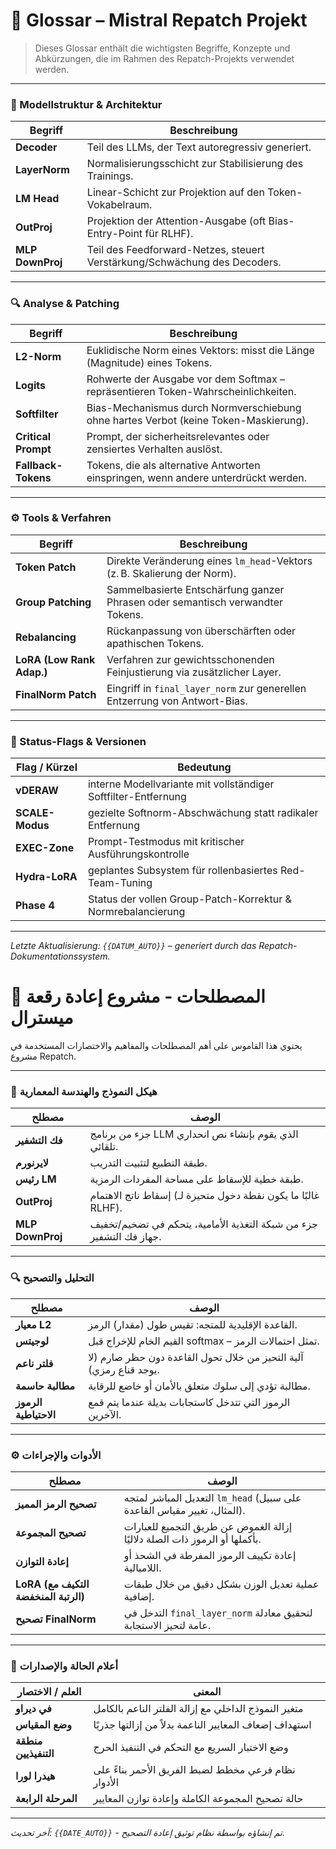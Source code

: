 # 📘 Glossar – Mistral Repatch Projekt

> Dieses Glossar enthält die wichtigsten Begriffe, Konzepte und Abkürzungen, die im Rahmen des Repatch-Projekts verwendet werden.

---

### 🧠 Modellstruktur & Architektur

| Begriff               | Beschreibung                                                                 |
|-----------------------|-------------------------------------------------------------------------------|
| **Decoder**           | Teil des LLMs, der Text autoregressiv generiert.                             |
| **LayerNorm**         | Normalisierungsschicht zur Stabilisierung des Trainings.                     |
| **LM Head**           | Linear-Schicht zur Projektion auf den Token-Vokabelraum.                     |
| **OutProj**           | Projektion der Attention-Ausgabe (oft Bias-Entry-Point für RLHF).            |
| **MLP DownProj**      | Teil des Feedforward-Netzes, steuert Verstärkung/Schwächung des Decoders.    |

---

### 🔍 Analyse & Patching

| Begriff               | Beschreibung                                                                 |
|-----------------------|-------------------------------------------------------------------------------|
| **L2-Norm**           | Euklidische Norm eines Vektors: misst die Länge (Magnitude) eines Tokens.    |
| **Logits**            | Rohwerte der Ausgabe vor dem Softmax – repräsentieren Token-Wahrscheinlichkeiten. |
| **Softfilter**        | Bias-Mechanismus durch Normverschiebung ohne hartes Verbot (keine Token-Maskierung). |
| **Critical Prompt**   | Prompt, der sicherheitsrelevantes oder zensiertes Verhalten auslöst.         |
| **Fallback-Tokens**   | Tokens, die als alternative Antworten einspringen, wenn andere unterdrückt werden. |

---

### ⚙️ Tools & Verfahren

| Begriff               | Beschreibung                                                                 |
|-----------------------|-------------------------------------------------------------------------------|
| **Token Patch**       | Direkte Veränderung eines `lm_head`-Vektors (z. B. Skalierung der Norm).     |
| **Group Patching**    | Sammelbasierte Entschärfung ganzer Phrasen oder semantisch verwandter Tokens.|
| **Rebalancing**       | Rückanpassung von überschärften oder apathischen Tokens.                     |
| **LoRA (Low Rank Adap.)** | Verfahren zur gewichtsschonenden Feinjustierung via zusätzlicher Layer.     |
| **FinalNorm Patch**   | Eingriff in `final_layer_norm` zur generellen Entzerrung von Antwort-Bias.   |

---

### 🧪 Status-Flags & Versionen

| Flag / Kürzel         | Bedeutung                                                                    |
|------------------------|------------------------------------------------------------------------------|
| **vDERAW**             | interne Modellvariante mit vollständiger Softfilter-Entfernung               |
| **SCALE-Modus**        | gezielte Softnorm-Abschwächung statt radikaler Entfernung                    |
| **EXEC-Zone**          | Prompt-Testmodus mit kritischer Ausführungskontrolle                        |
| **Hydra-LoRA**         | geplantes Subsystem für rollenbasiertes Red-Team-Tuning                     |
| **Phase 4**            | Status der vollen Group-Patch-Korrektur & Normrebalancierung                |

---

*Letzte Aktualisierung: `{{DATUM_AUTO}}` – generiert durch das Repatch-Dokumentationssystem.*


# 📘 المصطلحات - مشروع إعادة رقعة ميسترال

يحتوي هذا القاموس على أهم المصطلحات والمفاهيم والاختصارات المستخدمة في مشروع Repatch.

---

### 🧠 هيكل النموذج والهندسة المعمارية

| مصطلح | الوصف |
|-----------------------|------------------------------------------------------------------------------------------------|
| **فك التشفير** | جزء من برنامج LLM الذي يقوم بإنشاء نص انحداري تلقائي. |
| **لايرنورم** | طبقة التطبيع لتثبيت التدريب. |
| **رئيس LM** | طبقة خطية للإسقاط على مساحة المفردات الرمزية. |
| **OutProj** | إسقاط ناتج الاهتمام (غالبًا ما يكون نقطة دخول متحيزة لـ RLHF). |
| **MLP DownProj** | جزء من شبكة التغذية الأمامية، يتحكم في تضخيم/تخفيف جهاز فك التشفير. |

---

### 🔍 التحليل والتصحيح

| مصطلح | الوصف |
|-----------------------|------------------------------------------------------------------------------------------------|
| **معيار L2** | القاعدة الإقليدية للمتجه: تقيس طول (مقدار) الرمز. |
| **لوجيتس** | القيم الخام للإخراج قبل softmax – تمثل احتمالات الرمز. |
| **فلتر ناعم** | آلية التحيز من خلال تحول القاعدة دون حظر صارم (لا يوجد قناع رمزي). |
| **مطالبة حاسمة** | مطالبة تؤدي إلى سلوك متعلق بالأمان أو خاضع للرقابة. |
| **الرموز الاحتياطية** | الرموز التي تتدخل كاستجابات بديلة عندما يتم قمع الآخرين. |

---

### ⚙️ الأدوات والإجراءات

| مصطلح | الوصف |
|-----------------------|------------------------------------------------------------------------------------------------|
| **تصحيح الرمز المميز** | التعديل المباشر لمتجه `lm_head` (على سبيل المثال، تغيير مقياس القاعدة). |
| **تصحيح المجموعة** | إزالة الغموض عن طريق التجميع للعبارات بأكملها أو الرموز ذات الصلة دلاليًا.
| **إعادة التوازن** | إعادة تكييف الرموز المفرطة في الشحذ أو اللامبالية. |
| **LoRA (التكيف مع الرتبة المنخفضة)** | عملية تعديل الوزن بشكل دقيق من خلال طبقات إضافية. |
| **تصحيح FinalNorm** | التدخل في `final_layer_norm` لتحقيق معادلة عامة لتحيز الاستجابة. |

---

### 🧪 أعلام الحالة والإصدارات

| العلم / الاختصار | المعنى |
|------------------------|----------------------------------------------------------------------------------|
| **في ديراو** | متغير النموذج الداخلي مع إزالة الفلتر الناعم بالكامل |
| **وضع المقياس** | استهداف إضعاف المعايير الناعمة بدلاً من إزالتها جذريًا |
| **منطقة التنفيذيين** | وضع الاختبار السريع مع التحكم في التنفيذ الحرج |
| **هيدرا لورا** | نظام فرعي مخطط لضبط الفريق الأحمر بناءً على الأدوار |
| **المرحلة الرابعة** | حالة تصحيح المجموعة الكاملة وإعادة توازن المعايير |

---

*آخر تحديث: `{{DATE_AUTO}}` - تم إنشاؤه بواسطة نظام توثيق إعادة التصحيح.*
